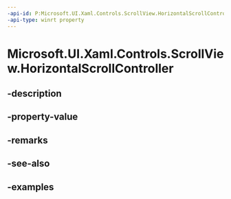 ```yaml
---
-api-id: P:Microsoft.UI.Xaml.Controls.ScrollView.HorizontalScrollController
-api-type: winrt property
---
```


# Microsoft.UI.Xaml.Controls.ScrollView.HorizontalScrollController

<!--
public Microsoft.UI.Xaml.Controls.Primitives.IScrollController HorizontalScrollController { get; }
-->


## -description

## -property-value

## -remarks

## -see-also

## -examples


